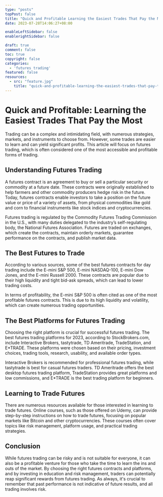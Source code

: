 ```yaml
---
type: "posts"
topPost: false
title: "Quick and Profitable Learning the Easiest Trades That Pay the Most"
date: 2023-07-28T14:06:27+08:00

enableLeftSidebar: false
enablerightSidebar: false

draft: true
comment: false
toc: true
copyright: false
categories: 
  - 'futures trading'
featured: false
resources: 
  - src: "feature.jpg"
    title: "quick-and-profitable-learning-the-easiest-trades-that-pay-the-most"
---
```


# Quick and Profitable: Learning the Easiest Trades That Pay the Most

Trading can be a complex and intimidating field, with numerous strategies, markets, and instruments to choose from. However, some trades are easier to learn and can yield significant profits. This article will focus on futures trading, which is often considered one of the most accessible and profitable forms of trading.

## Understanding Futures Trading

A futures contract is an agreement to buy or sell a particular security or commodity at a future date. These contracts were originally established to help farmers and other commodity producers hedge risk in the future. Today, futures contracts enable investors to take a position on the future value or price of a variety of assets, from physical commodities like gold and corn to financial instruments like stock indices and cryptocurrencies.

Futures trading is regulated by the Commodity Futures Trading Commission in the U.S., with many duties delegated to the industry’s self-regulating body, the National Futures Association. Futures are traded on exchanges, which create the contracts, maintain orderly markets, guarantee performance on the contracts, and publish market data.

## The Best Futures to Trade

According to various sources, some of the best futures contracts for day trading include the E-mini S&P 500, E-mini NASDAQ-100, E-mini Dow Jones, and the E-mini Russell 2000. These contracts are popular due to their high liquidity and tight bid-ask spreads, which can lead to lower trading costs.

In terms of profitability, the E-mini S&P 500 is often cited as one of the most profitable futures contracts. This is due to its high liquidity and volatility, which can create numerous trading opportunities.

## The Best Platforms for Futures Trading

Choosing the right platform is crucial for successful futures trading. The best futures trading platforms for 2023, according to StockBrokers.com, include Interactive Brokers, tastytrade, TD Ameritrade, TradeStation, and E*TRADE. These platforms were chosen based on their pricing, investment choices, trading tools, research, usability, and available order types.

Interactive Brokers is recommended for professional futures trading, while tastytrade is best for casual futures traders. TD Ameritrade offers the best desktop futures trading platform, TradeStation provides great platforms and low commissions, and E*TRADE is the best trading platform for beginners.

## Learning to Trade Futures

There are numerous resources available for those interested in learning to trade futures. Online courses, such as those offered on Udemy, can provide step-by-step instructions on how to trade futures, focusing on popular markets like Bitcoin and other cryptocurrencies. These courses often cover topics like risk management, platform usage, and practical trading strategies.

## Conclusion

While futures trading can be risky and is not suitable for everyone, it can also be a profitable venture for those who take the time to learn the ins and outs of the market. By choosing the right futures contracts and platforms, and by investing in education and risk management, traders can potentially reap significant rewards from futures trading. As always, it's crucial to remember that past performance is not indicative of future results, and all trading involves risk.
